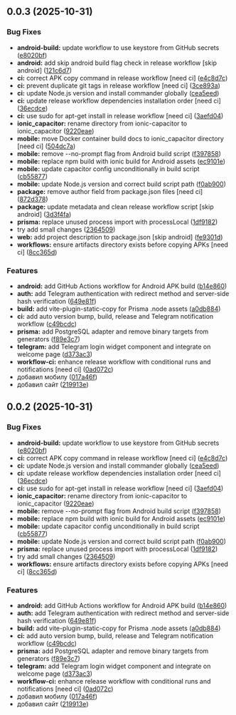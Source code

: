 ## 0.0.3 (2025-10-31)


### Bug Fixes

* **android-build:** update workflow to use keystore from GitHub secrets ([e8020bf](https://github.com/site15/my-dashboard/commit/e8020bfc0294c36297b0259b3d0227f4cb2fed8e))
* **android:** add skip android build flag check in release workflow [skip android] ([121c6d7](https://github.com/site15/my-dashboard/commit/121c6d7291beb9b91bb5872e005af7429fe9397f))
* **ci:** correct APK copy command in release workflow [need ci] ([e4c8d7c](https://github.com/site15/my-dashboard/commit/e4c8d7c11813bb26310f38386a35290672cff558))
* **ci:** prevent duplicate git tags in release workflow [need ci] ([3ce893a](https://github.com/site15/my-dashboard/commit/3ce893a0867d960ebf45d4855e14c670ccf2b14b))
* **ci:** update Node.js version and install commander globally ([cea5eed](https://github.com/site15/my-dashboard/commit/cea5eed14cd40c7f90cd61d9f8a4f4c1d4feae97))
* **ci:** update release workflow dependencies installation order [need ci] ([36ecdce](https://github.com/site15/my-dashboard/commit/36ecdce87a9a7346bfdf96a14486c7446748337c))
* **ci:** use sudo for apt-get install in release workflow [need ci] ([3aefd04](https://github.com/site15/my-dashboard/commit/3aefd0492aba5f3b57d3672ed7e829ff83cbdc89))
* **ionic_capacitor:** rename directory from ionic-capacitor to ionic_capacitor ([9220eae](https://github.com/site15/my-dashboard/commit/9220eaeac1506719171c5df8b1e05970c0e95ea3))
* **mobile:** move Docker container build docs to ionic_capacitor directory [need ci] ([504dc7a](https://github.com/site15/my-dashboard/commit/504dc7aa379584f397261860eae1934e18771b90))
* **mobile:** remove --no-prompt flag from Android build script ([f397858](https://github.com/site15/my-dashboard/commit/f397858c8b355853a89b67aec8b29006476e8d0a))
* **mobile:** replace npm build with ionic build for Android assets ([ec9101e](https://github.com/site15/my-dashboard/commit/ec9101e1d401f5c07fca5007919216c0022896a2))
* **mobile:** update capacitor config unconditionally in build script ([cb55877](https://github.com/site15/my-dashboard/commit/cb55877fb8777c78751546223b5c878341a3bd68))
* **mobile:** update Node.js version and correct build script path ([f0ab900](https://github.com/site15/my-dashboard/commit/f0ab900670dec39a5a3308646b1ffb40e7520c3c))
* **package:** remove author field from package.json files [need ci] ([872d378](https://github.com/site15/my-dashboard/commit/872d3786e6327d29f9677bd5e6ace2ecef527359))
* **package:** update metadata and clean release workflow script [skip android] ([3d3f4fa](https://github.com/site15/my-dashboard/commit/3d3f4fab5d15baff815a37114a7eae884eb952a6))
* **prisma:** replace unused process import with processLocal ([1df9182](https://github.com/site15/my-dashboard/commit/1df918271c3ffadcfdb5e69d5e3d50e32b51b80e))
* try add small changes ([2364509](https://github.com/site15/my-dashboard/commit/2364509f467c4d849d02868c79307f8e38a08e4e))
* **web:** add project description to package.json [skip android] ([fe9301d](https://github.com/site15/my-dashboard/commit/fe9301d89e40d619673713aa39f52ad1947b41cf))
* **workflows:** ensure artifacts directory exists before copying APKs [need ci] ([8cc365d](https://github.com/site15/my-dashboard/commit/8cc365d772ea9a389807e61f15d8fce2427ff6b3))


### Features

* **android:** add GitHub Actions workflow for Android APK build ([b14e860](https://github.com/site15/my-dashboard/commit/b14e860c764db8a638009199f09393297c836d70))
* **auth:** add Telegram authentication with redirect method and server-side hash verification ([649e81f](https://github.com/site15/my-dashboard/commit/649e81ff604bdb1724a4096355703ea42f99ce3f))
* **build:** add vite-plugin-static-copy for Prisma .node assets ([a0db884](https://github.com/site15/my-dashboard/commit/a0db884d06f00484b3331f93ca05dd6399ac216c))
* **ci:** add auto version bump, build, release and Telegram notification workflow ([c49bcdc](https://github.com/site15/my-dashboard/commit/c49bcdc024c096a6ffa37d44bae46537f7eafcca))
* **prisma:** add PostgreSQL adapter and remove binary targets from generators ([f89e3c7](https://github.com/site15/my-dashboard/commit/f89e3c7b4ed4eb95b5ff399a3f5e33c923313041))
* **telegram:** add Telegram login widget component and integrate on welcome page ([d373ac3](https://github.com/site15/my-dashboard/commit/d373ac3e4e36a8053a1403d34e235ea3375f1eaa))
* **workflow-ci:** enhance release workflow with conditional runs and notifications [need ci] ([0ad072c](https://github.com/site15/my-dashboard/commit/0ad072ccbd1f285d750056f11dca7c1ba91a86c2))
* добавил мобилу ([017a46f](https://github.com/site15/my-dashboard/commit/017a46f6dd730356f436168d7386e3172ff1f07c))
* добавил сайт ([219913e](https://github.com/site15/my-dashboard/commit/219913e4f72c288821e846b06bd6ce589977f4de))



## 0.0.2 (2025-10-31)


### Bug Fixes

* **android-build:** update workflow to use keystore from GitHub secrets ([e8020bf](https://github.com/site15/my-dashboard/commit/e8020bfc0294c36297b0259b3d0227f4cb2fed8e))
* **ci:** correct APK copy command in release workflow [need ci] ([e4c8d7c](https://github.com/site15/my-dashboard/commit/e4c8d7c11813bb26310f38386a35290672cff558))
* **ci:** update Node.js version and install commander globally ([cea5eed](https://github.com/site15/my-dashboard/commit/cea5eed14cd40c7f90cd61d9f8a4f4c1d4feae97))
* **ci:** update release workflow dependencies installation order [need ci] ([36ecdce](https://github.com/site15/my-dashboard/commit/36ecdce87a9a7346bfdf96a14486c7446748337c))
* **ci:** use sudo for apt-get install in release workflow [need ci] ([3aefd04](https://github.com/site15/my-dashboard/commit/3aefd0492aba5f3b57d3672ed7e829ff83cbdc89))
* **ionic_capacitor:** rename directory from ionic-capacitor to ionic_capacitor ([9220eae](https://github.com/site15/my-dashboard/commit/9220eaeac1506719171c5df8b1e05970c0e95ea3))
* **mobile:** remove --no-prompt flag from Android build script ([f397858](https://github.com/site15/my-dashboard/commit/f397858c8b355853a89b67aec8b29006476e8d0a))
* **mobile:** replace npm build with ionic build for Android assets ([ec9101e](https://github.com/site15/my-dashboard/commit/ec9101e1d401f5c07fca5007919216c0022896a2))
* **mobile:** update capacitor config unconditionally in build script ([cb55877](https://github.com/site15/my-dashboard/commit/cb55877fb8777c78751546223b5c878341a3bd68))
* **mobile:** update Node.js version and correct build script path ([f0ab900](https://github.com/site15/my-dashboard/commit/f0ab900670dec39a5a3308646b1ffb40e7520c3c))
* **prisma:** replace unused process import with processLocal ([1df9182](https://github.com/site15/my-dashboard/commit/1df918271c3ffadcfdb5e69d5e3d50e32b51b80e))
* try add small changes ([2364509](https://github.com/site15/my-dashboard/commit/2364509f467c4d849d02868c79307f8e38a08e4e))
* **workflows:** ensure artifacts directory exists before copying APKs [need ci] ([8cc365d](https://github.com/site15/my-dashboard/commit/8cc365d772ea9a389807e61f15d8fce2427ff6b3))


### Features

* **android:** add GitHub Actions workflow for Android APK build ([b14e860](https://github.com/site15/my-dashboard/commit/b14e860c764db8a638009199f09393297c836d70))
* **auth:** add Telegram authentication with redirect method and server-side hash verification ([649e81f](https://github.com/site15/my-dashboard/commit/649e81ff604bdb1724a4096355703ea42f99ce3f))
* **build:** add vite-plugin-static-copy for Prisma .node assets ([a0db884](https://github.com/site15/my-dashboard/commit/a0db884d06f00484b3331f93ca05dd6399ac216c))
* **ci:** add auto version bump, build, release and Telegram notification workflow ([c49bcdc](https://github.com/site15/my-dashboard/commit/c49bcdc024c096a6ffa37d44bae46537f7eafcca))
* **prisma:** add PostgreSQL adapter and remove binary targets from generators ([f89e3c7](https://github.com/site15/my-dashboard/commit/f89e3c7b4ed4eb95b5ff399a3f5e33c923313041))
* **telegram:** add Telegram login widget component and integrate on welcome page ([d373ac3](https://github.com/site15/my-dashboard/commit/d373ac3e4e36a8053a1403d34e235ea3375f1eaa))
* **workflow-ci:** enhance release workflow with conditional runs and notifications [need ci] ([0ad072c](https://github.com/site15/my-dashboard/commit/0ad072ccbd1f285d750056f11dca7c1ba91a86c2))
* добавил мобилу ([017a46f](https://github.com/site15/my-dashboard/commit/017a46f6dd730356f436168d7386e3172ff1f07c))
* добавил сайт ([219913e](https://github.com/site15/my-dashboard/commit/219913e4f72c288821e846b06bd6ce589977f4de))



